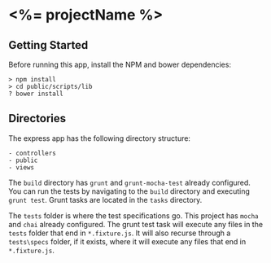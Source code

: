 <%= projectName %>
==========

## Getting Started
Before running this app, install the NPM and bower dependencies:
```Shell
> npm install
> cd public/scripts/lib
? bower install
```

## Directories
The express app has the following directory structure:
```
- controllers
- public
- views
```

The ``build`` directory has ``grunt`` and ``grunt-mocha-test`` already configured. You can run the tests by navigating to the ``build`` directory and executing ``grunt test``. Grunt tasks are located in the ``tasks`` directory.

The ``tests`` folder is where the test specifications go. This project has ``mocha`` and ``chai`` already configured. The grunt test task will execute any files in the ``tests`` folder that end in ``*.fixture.js``. It will also recurse through a ``tests\specs`` folder, if it exists, where it will execute any files that end in ``*.fixture.js``.
